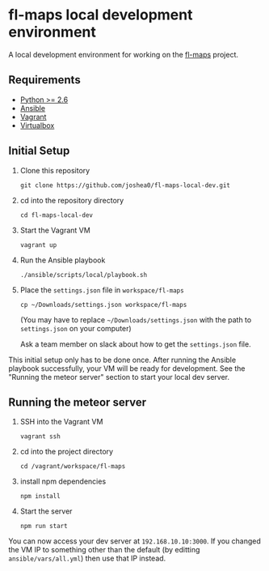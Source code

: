 # fl-maps local development environment
A local development environment for working on the [fl-maps](https://github.com/focallocal/fl-maps) project.

## Requirements
* [Python >= 2.6](https://www.python.org)
* [Ansible](http://docs.ansible.com/ansible/intro_installation.html#installation)
* [Vagrant](https://www.vagrantup.com/downloads.html)
* [Virtualbox](https://www.virtualbox.org/wiki/Downloads)

## Initial Setup

1. Clone this repository

    ```
    git clone https://github.com/joshea0/fl-maps-local-dev.git
    ```

2. cd into the repository directory

    ```
    cd fl-maps-local-dev
    ```


3. Start the Vagrant VM

    ```
    vagrant up
    ```

4. Run the Ansible playbook

    ```
    ./ansible/scripts/local/playbook.sh
    ```

5. Place the `settings.json` file in `workspace/fl-maps`

    ```
    cp ~/Downloads/settings.json workspace/fl-maps
    ```

    (You may have to replace `~/Downloads/settings.json` with the path to `settings.json` on your computer)

    Ask a team member on slack about how to get the `settings.json` file.

This initial setup only has to be done once. After running the Ansible playbook successfully, your VM will be ready for development. See the "Running the meteor server" section to start your local dev server.


## Running the meteor server

1. SSH into the Vagrant VM

    ```
    vagrant ssh
    ```

2. cd into the project directory

    ```
    cd /vagrant/workspace/fl-maps
    ```

3. install npm dependencies

    ```
    npm install
    ```

3. Start the server

    ```
    npm run start
    ```

You can now access your dev server at `192.168.10.10:3000`. If you changed the VM IP to something other than the default (by editting `ansible/vars/all.yml`) then use that IP instead.

